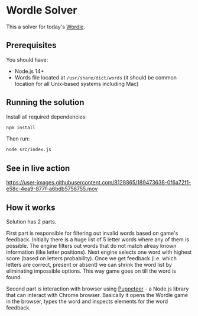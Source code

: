 # Wordle Solver

This a solver for today's [Wordle](https://www.nytimes.com/games/wordle/index.html).

## Prerequisites

You should have:
- Node.js 14+
- Words file located at `/usr/share/dict/words` (it should be common location for all Unix-based systems including Mac)

## Running the solution

Install all required dependencies:
```bash
npm install
```

Then run:
```bash
node src/index.js
```

## See in live action

https://user-images.githubusercontent.com/8128865/189473638-0f6a72f1-e58c-4ea9-877f-a6bdb5756755.mov

## How it works

Solution has 2 parts.

First part is responsible for filtering out invalid words based on game's feedback.
Initially there is a huge list of 5 letter words where any of them is possible. The engine filters out words that do not match alreay known information (like letter positions). Next engine selects one word with highest score (based on letters probability).
Once we get feedback (i.e. which letters are correct, present or absent) we can shrink the word list by eliminating impossible options.
This way game goes on till the word is found.

Second part is interaction with browser using [Puppeteer](https://pptr.dev/) - a Node.js library that can interact with Chrome browser. Basically it opens the Wordle game in the browser, types the word and inspects elements for the word feedback.
